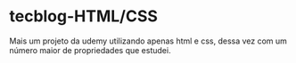 # tecblog-HTML/CSS
 Mais um projeto da udemy utilizando apenas html e css, dessa vez  com um número maior de propriedades  que estudei.
